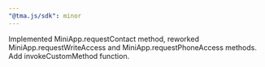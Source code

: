 ```yaml
---
"@tma.js/sdk": minor
---
```


Implemented MiniApp.requestContact method, reworked MiniApp.requestWriteAccess and MiniApp.requestPhoneAccess methods. Add invokeCustomMethod function.
